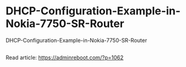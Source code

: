 # DHCP-Configuration-Example-in-Nokia-7750-SR-Router
DHCP-Configuration-Example-in-Nokia-7750-SR-Router 
##
Read article: https://adminreboot.com/?p=1062

